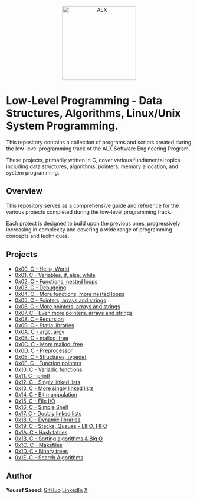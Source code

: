 <p align="center">
  <a href="https://www.alxafrica.com/">
    <img src="http://www.alxafrica.com/wp-content/uploads/2022/01/header-logo.png" width="200px" alt="ALX">
  </a>
</p>

# Low-Level Programming - Data Structures, Algorithms, Linux/Unix System Programming.

This repository contains a collection of programs and scripts created during the low-level programming track of the ALX Software Engineering Program.

These projects, primarily written in C, cover various fundamental topics including data structures, algorithms, pointers, memory allocation, and system programming.

## Overview

This repository serves as a comprehensive guide and reference for the various projects completed during the low-level programming track.

Each project is designed to build upon the previous ones, progressively increasing in complexity and covering a wide range of programming concepts and techniques.

## Projects

-   [0x00. C - Hello, World](./0x00-hello_world)
-   [0x01. C - Variables, if, else, while](./0x01-variables_if_else_while)
-   [0x02. C - Functions, nested loops](./0x02-functions_nested_loops)
-   [0x03. C - Debugging](./0x03-debugging)
-   [0x04. C - More functions, more nested loops](./0x04-more_functions_nested_loops)
-   [0x05. C - Pointers, arrays and strings](./0x05-pointers_arrays_strings)
-   [0x06. C - More pointers, arrays and strings](./0x06-pointers_arrays_strings)
-   [0x07. C - Even more pointers, arrays and strings](./0x07-pointers_arrays_strings)
-   [0x08. C - Recursion](./0x08-recursion)
-   [0x09. C - Static libraries](./0x09-static_libraries)
-   [0x0A. C - argc, argv](./0x0A-argc_argv)
-   [0x0B. C - malloc, free](./0x0B-malloc_free)
-   [0x0C. C - More malloc, free](./0x0C-more_malloc_free)
-   [0x0D. C - Preprocessor](./0x0D-preprocessor)
-   [0x0E. C - Structures, typedef](./0x0E-structures_typedef)
-   [0x0F. C - Function pointers](./0x0F-function_pointers)
-   [0x10. C - Variadic functions](./0x10-variadic_functions)
-   [0x11. C - printf](https://github.com/uosyph/printf)
-   [0x12. C - Singly linked lists](./0x12-singly_linked_lists)
-   [0x13. C - More singly linked lists](./0x13-more_singly_linked_lists)
-   [0x14. C - Bit manipulation](./0x14-bit_manipulation)
-   [0x15. C - File I/O](./0x15-file_io)
-   [0x16. C - Simple Shell](https://github.com/uosyph/simple_shell)
-   [0x17. C - Doubly linked lists](./0x17-doubly_linked_lists)
-   [0x18. C - Dynamic libraries](./0x18-dynamic_libraries)
-   [0x19. C - Stacks, Queues - LIFO, FIFO](https://github.com/uosyph/monty)
-   [0x1A. C - Hash tables](./0x1A-hash_tables)
-   [0x1B. C - Sorting algorithms & Big O](https://github.com/uosyph/sorting_algorithms)
-   [0x1C. C - Makefiles](./0x1C-makefiles)
-   [0x1D. C - Binary trees](https://github.com/uosyph/binary_trees)
-   [0x1E. C - Search Algorithms](./0x1E-search_algorithms)

## Author

**Yousef Saeed**:
[GitHub](https://github.com/uosyph)
[LinkedIn](https://linkedin.com/in/uosyph)
[X](https://twitter.com/uosyph)
